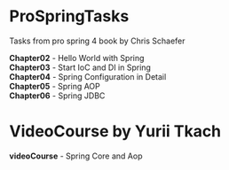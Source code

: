 # ProSpringTasks
Tasks from pro spring 4 book by Chris Schaefer 

**Chapter02** - Hello World with Spring <br />
**Chapter03** - Start IoC and DI in Spring <br />
**Chapter04** - Spring Configuration in Detail <br />
**Chapter05** - Spring AOP <br />
**Chapter06** - Spring JDBC <br />



# VideoCourse by Yurii Tkach
**videoCourse** - Spring Core and Aop
